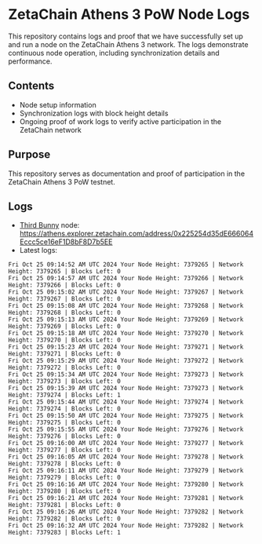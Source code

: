 # ZetaChain Athens 3 PoW Node Logs
This repository contains logs and proof that we have successfully set up and run a node on the ZetaChain Athens 3 network. The logs demonstrate continuous node operation, including synchronization details and performance.

## Contents
- Node setup information
- Synchronization logs with block height details
- Ongoing proof of work logs to verify active participation in the ZetaChain network

## Purpose
This repository serves as documentation and proof of participation in the ZetaChain Athens 3 PoW testnet.

## Logs

- [Third Bunny](https://thirdbunny.xyz/) node: https://athens.explorer.zetachain.com/address/0x225254d35dE666064Eccc5ce16eF1D8bF8D7b5EE
- Latest logs:
```
Fri Oct 25 09:14:52 AM UTC 2024 Your Node Height: 7379265 | Network Height: 7379265 | Blocks Left: 0
Fri Oct 25 09:14:57 AM UTC 2024 Your Node Height: 7379266 | Network Height: 7379266 | Blocks Left: 0
Fri Oct 25 09:15:02 AM UTC 2024 Your Node Height: 7379267 | Network Height: 7379267 | Blocks Left: 0
Fri Oct 25 09:15:08 AM UTC 2024 Your Node Height: 7379268 | Network Height: 7379268 | Blocks Left: 0
Fri Oct 25 09:15:13 AM UTC 2024 Your Node Height: 7379269 | Network Height: 7379269 | Blocks Left: 0
Fri Oct 25 09:15:18 AM UTC 2024 Your Node Height: 7379270 | Network Height: 7379270 | Blocks Left: 0
Fri Oct 25 09:15:23 AM UTC 2024 Your Node Height: 7379271 | Network Height: 7379271 | Blocks Left: 0
Fri Oct 25 09:15:29 AM UTC 2024 Your Node Height: 7379272 | Network Height: 7379272 | Blocks Left: 0
Fri Oct 25 09:15:34 AM UTC 2024 Your Node Height: 7379273 | Network Height: 7379273 | Blocks Left: 0
Fri Oct 25 09:15:39 AM UTC 2024 Your Node Height: 7379273 | Network Height: 7379274 | Blocks Left: 1
Fri Oct 25 09:15:44 AM UTC 2024 Your Node Height: 7379274 | Network Height: 7379274 | Blocks Left: 0
Fri Oct 25 09:15:50 AM UTC 2024 Your Node Height: 7379275 | Network Height: 7379275 | Blocks Left: 0
Fri Oct 25 09:15:55 AM UTC 2024 Your Node Height: 7379276 | Network Height: 7379276 | Blocks Left: 0
Fri Oct 25 09:16:00 AM UTC 2024 Your Node Height: 7379277 | Network Height: 7379277 | Blocks Left: 0
Fri Oct 25 09:16:05 AM UTC 2024 Your Node Height: 7379278 | Network Height: 7379278 | Blocks Left: 0
Fri Oct 25 09:16:11 AM UTC 2024 Your Node Height: 7379279 | Network Height: 7379279 | Blocks Left: 0
Fri Oct 25 09:16:16 AM UTC 2024 Your Node Height: 7379280 | Network Height: 7379280 | Blocks Left: 0
Fri Oct 25 09:16:21 AM UTC 2024 Your Node Height: 7379281 | Network Height: 7379281 | Blocks Left: 0
Fri Oct 25 09:16:26 AM UTC 2024 Your Node Height: 7379282 | Network Height: 7379282 | Blocks Left: 0
Fri Oct 25 09:16:32 AM UTC 2024 Your Node Height: 7379282 | Network Height: 7379283 | Blocks Left: 1
```
